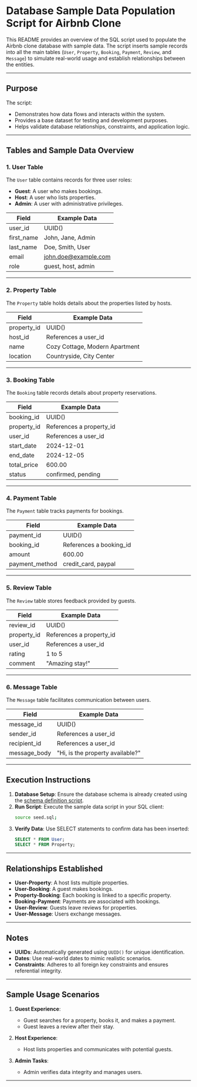 # Database Sample Data Population Script for Airbnb Clone

This README provides an overview of the SQL script used to populate the Airbnb clone database with sample data. The script inserts sample records into all the main tables (`User`, `Property`, `Booking`, `Payment`, `Review`, and `Message`) to simulate real-world usage and establish relationships between the entities.

---

## Purpose

The script:
- Demonstrates how data flows and interacts within the system.
- Provides a base dataset for testing and development purposes.
- Helps validate database relationships, constraints, and application logic.

---

## Tables and Sample Data Overview

### 1. **User Table**
The `User` table contains records for three user roles:
- **Guest**: A user who makes bookings.
- **Host**: A user who lists properties.
- **Admin**: A user with administrative privileges.

| Field            | Example Data               |
|-------------------|----------------------------|
| user_id          | UUID()                     |
| first_name       | John, Jane, Admin          |
| last_name        | Doe, Smith, User           |
| email            | john.doe@example.com       |
| role             | guest, host, admin         |

---

### 2. **Property Table**
The `Property` table holds details about the properties listed by hosts.

| Field            | Example Data                |
|-------------------|-----------------------------|
| property_id      | UUID()                      |
| host_id          | References a user_id        |
| name             | Cozy Cottage, Modern Apartment |
| location         | Countryside, City Center    |

---

### 3. **Booking Table**
The `Booking` table records details about property reservations.

| Field            | Example Data                |
|-------------------|-----------------------------|
| booking_id       | UUID()                      |
| property_id      | References a property_id    |
| user_id          | References a user_id        |
| start_date       | 2024-12-01                  |
| end_date         | 2024-12-05                  |
| total_price      | 600.00                      |
| status           | confirmed, pending          |

---

### 4. **Payment Table**
The `Payment` table tracks payments for bookings.

| Field            | Example Data                |
|-------------------|-----------------------------|
| payment_id       | UUID()                      |
| booking_id       | References a booking_id     |
| amount           | 600.00                      |
| payment_method   | credit_card, paypal         |

---

### 5. **Review Table**
The `Review` table stores feedback provided by guests.

| Field            | Example Data                |
|-------------------|-----------------------------|
| review_id        | UUID()                      |
| property_id      | References a property_id    |
| user_id          | References a user_id        |
| rating           | 1 to 5                      |
| comment          | "Amazing stay!"            |

---

### 6. **Message Table**
The `Message` table facilitates communication between users.

| Field            | Example Data                |
|-------------------|-----------------------------|
| message_id       | UUID()                      |
| sender_id        | References a user_id        |
| recipient_id     | References a user_id        |
| message_body     | "Hi, is the property available?" |

---

## Execution Instructions

1. **Database Setup**: Ensure the database schema is already created using the [schema definition script](#).
2. **Run Script**: Execute the sample data script in your SQL client:
   ```bash
   source seed.sql;
   ```
3. **Verify Data**: Use SELECT statements to confirm data has been inserted:
   ```sql
   SELECT * FROM User;
   SELECT * FROM Property;
   ```

---

## Relationships Established

- **User-Property**: A host lists multiple properties.
- **User-Booking**: A guest makes bookings.
- **Property-Booking**: Each booking is linked to a specific property.
- **Booking-Payment**: Payments are associated with bookings.
- **User-Review**: Guests leave reviews for properties.
- **User-Message**: Users exchange messages.

---

## Notes

- **UUIDs**: Automatically generated using `UUID()` for unique identification.
- **Dates**: Use real-world dates to mimic realistic scenarios.
- **Constraints**: Adheres to all foreign key constraints and ensures referential integrity.

---

## Sample Usage Scenarios

1. **Guest Experience**:
   - Guest searches for a property, books it, and makes a payment.
   - Guest leaves a review after their stay.

2. **Host Experience**:
   - Host lists properties and communicates with potential guests.

3. **Admin Tasks**:
   - Admin verifies data integrity and manages users.

---
